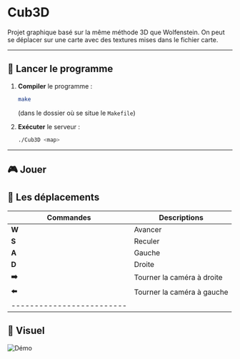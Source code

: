# Cub3D

Projet graphique basé sur la même méthode 3D que Wolfenstein. On peut se déplacer sur une carte avec des textures mises dans le fichier carte.

---

## 🚀 Lancer le programme

1. **Compiler** le programme :
   ```bash
   make
   ```
   (dans le dossier où se situe le `Makefile`)

2. **Exécuter** le serveur :
   ```bash
   ./Cub3D <map>
   ```

---

## 🎮 Jouer
## 📝 Les déplacements

| Commandes | Descriptions |
|-----------|-------------|
|   **W**   |   Avancer   |
|   **S**   |   Reculer   |
|   **A**   |   Gauche    |
|   **D**   |   Droite    |
|  **➡️**   | Tourner la caméra à droite |
|  **⬅️**   | Tourner la caméra à gauche |
|-------------------------|

## 🎥 Visuel

![Démo](assets/manda1.gif)
